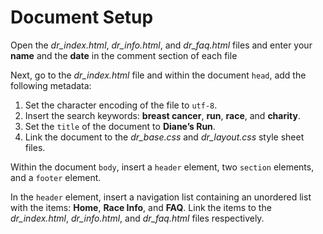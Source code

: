 # Document Setup
Open the *dr_index.html*, *dr_info.html*, and *dr_faq.html* files  and enter your **name** and the **date** in the comment section of each file

Next, go to the *dr_index.html* file and within the document `head`, add the following metadata:
1. Set the character encoding of the file to `utf-8`.
2. Insert the search keywords: **breast cancer**, **run**, **race**, and **charity**.
3. Set the `title` of the document to **Diane’s Run**.
4. Link the document to the *dr_base.css* and *dr_layout.css* style sheet files.

Within the document `body`, insert a `header` element, two `section` elements, and a `footer` element.

In the `header` element, insert a navigation list containing an unordered list with the items: **Home**, **Race Info**, and **FAQ**. Link the items to the *dr_index.html*, *dr_info.html*, and *dr_faq.html* files respectively.